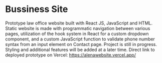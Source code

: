 # Bussiness Site

Prototype law office website built with React JS, JavaScript and HTML. Static website is made with programmatic navigation between various pages, utilization of the hook system in React for a custom dropdown component, and a custom JavaScript function to validate phone number syntax from an input element on Contact page.
Project is still in progress. Styling and additional features will be added at a later time.
Direct link to deployed prototype on Vercel: https://alenawebsite.vercel.app/

